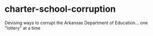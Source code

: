 # charter-school-corruption
Devising ways to corrupt the Arkansas Department of Education... one "lottery" at a time
